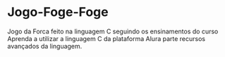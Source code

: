 # Jogo-Foge-Foge
Jogo da Forca feito na linguagem C seguindo os ensinamentos do curso Aprenda a utilizar a linguagem C da plataforma Alura parte recursos avançados da linguagem.
